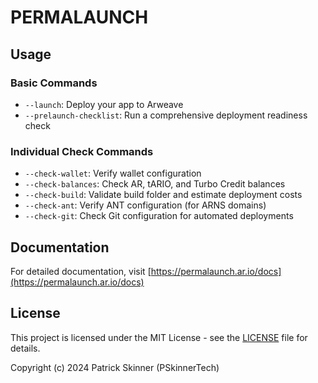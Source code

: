 # PERMALAUNCH

## Usage

### Basic Commands

- `--launch`: Deploy your app to Arweave
- `--prelaunch-checklist`: Run a comprehensive deployment readiness check

### Individual Check Commands

- `--check-wallet`: Verify wallet configuration
- `--check-balances`: Check AR, tARIO, and Turbo Credit balances
- `--check-build`: Validate build folder and estimate deployment costs
- `--check-ant`: Verify ANT configuration (for ARNS domains)
- `--check-git`: Check Git configuration for automated deployments

## Documentation

For detailed documentation, visit [https://permalaunch.ar.io/docs](https://permalaunch.ar.io/docs)

## License

This project is licensed under the MIT License - see the [LICENSE](LICENSE) file for details.

Copyright (c) 2024 Patrick Skinner (PSkinnerTech)